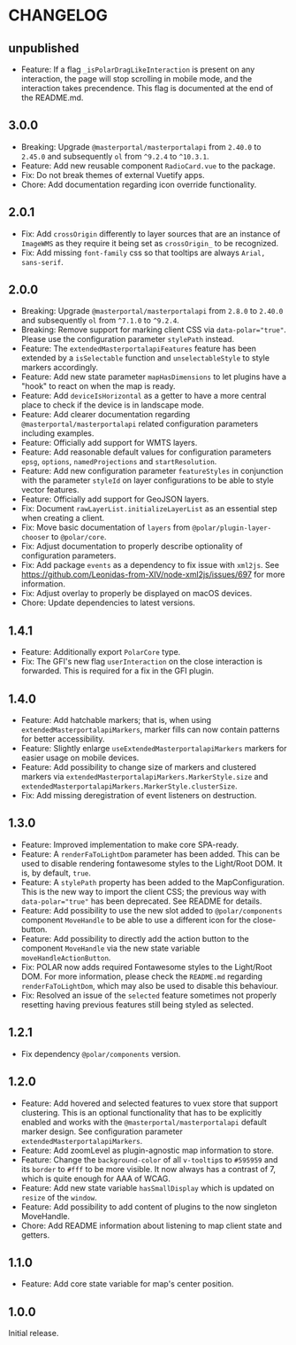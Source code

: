 # CHANGELOG

## unpublished

- Feature: If a flag `_isPolarDragLikeInteraction` is present on any interaction, the page will stop scrolling in mobile mode, and the interaction takes precendence. This flag is documented at the end of the README.md.

## 3.0.0

- Breaking: Upgrade `@masterportal/masterportalapi` from `2.40.0` to `2.45.0` and subsequently `ol` from `^9.2.4` to `^10.3.1`.
- Feature: Add new reusable component `RadioCard.vue` to the package.
- Fix: Do not break themes of external Vuetify apps.
- Chore: Add documentation regarding icon override functionality.

## 2.0.1

- Fix: Add `crossOrigin` differently to layer sources that are an instance of `ImageWMS` as they require it being set as `crossOrigin_` to be recognized.
- Fix: Add missing `font-family` css so that tooltips are always `Arial, sans-serif`.

## 2.0.0

- Breaking: Upgrade `@masterportal/masterportalapi` from `2.8.0` to `2.40.0` and subsequently `ol` from `^7.1.0` to `^9.2.4`.
- Breaking: Remove support for marking client CSS via `data-polar="true"`. Please use the configuration parameter `stylePath` instead.
- Feature: The `extendedMasterportalapiFeatures` feature has been extended by a `isSelectable` function and `unselectableStyle` to style markers accordingly.
- Feature: Add new state parameter `mapHasDimensions` to let plugins have a "hook" to react on when the map is ready.
- Feature: Add `deviceIsHorizontal` as a getter to have a more central place to check if the device is in landscape mode.
- Feature: Add clearer documentation regarding `@masterportal/masterportalapi` related configuration parameters including examples.
- Feature: Officially add support for WMTS layers.
- Feature: Add reasonable default values for configuration parameters `epsg`, `options`, `namedProjections` and `startResolution`.
- Feature: Add new configuration parameter `featureStyles` in conjunction with the parameter `styleId` on layer configurations to be able to style vector features.
- Feature: Officially add support for GeoJSON layers.
- Fix: Document `rawLayerList.initializeLayerList` as an essential step when creating a client.
- Fix: Move basic documentation of `layers` from `@polar/plugin-layer-chooser` to `@polar/core`.
- Fix: Adjust documentation to properly describe optionality of configuration parameters.
- Fix: Add package `events` as a dependency to fix issue with `xml2js`. See https://github.com/Leonidas-from-XIV/node-xml2js/issues/697 for more information.
- Fix: Adjust overlay to properly be displayed on macOS devices.
- Chore: Update dependencies to latest versions.

## 1.4.1

- Feature: Additionally export `PolarCore` type.
- Fix: The GFI's new flag `userInteraction` on the close interaction is forwarded. This is required for a fix in the GFI plugin.

## 1.4.0

- Feature: Add hatchable markers; that is, when using `extendedMasterportalapiMarkers`, marker fills can now contain patterns for better accessibility.
- Feature: Slightly enlarge `useExtendedMasterportalapiMarkers` markers for easier usage on mobile devices.
- Feature: Add possibility to change size of markers and clustered markers via `extendedMasterportalapiMarkers.MarkerStyle.size` and `extendedMasterportalapiMarkers.MarkerStyle.clusterSize`.
- Fix: Add missing deregistration of event listeners on destruction.

## 1.3.0

- Feature: Improved implementation to make core SPA-ready.
- Feature: A `renderFaToLightDom` parameter has been added. This can be used to disable rendering fontawesome styles to the Light/Root DOM. It is, by default, `true`.
- Feature: A `stylePath` property has been added to the MapConfiguration. This is the new way to import the client CSS; the previous way with `data-polar="true"` has been deprecated. See README for details.
- Feature: Add possibility to use the new slot added to `@polar/components` component `MoveHandle` to be able to use a different icon for the close-button.
- Feature: Add possibility to directly add the action button to the component `MoveHandle` via the new state variable `moveHandleActionButton`.
- Fix: POLAR now adds required Fontawesome styles to the Light/Root DOM. For more information, please check the `README.md` regarding `renderFaToLightDom`, which may also be used to disable this behaviour.
- Fix: Resolved an issue of the `selected` feature sometimes not properly resetting having previous features still being styled as selected.

## 1.2.1

- Fix dependency `@polar/components` version.

## 1.2.0

- Feature: Add hovered and selected features to vuex store that support clustering. This is an optional functionality that has to be explicitly enabled and works with the `@masterportal/masterportalapi` default marker design. See configuration parameter `extendedMasterportalapiMarkers`.
- Feature: Add zoomLevel as plugin-agnostic map information to store.
- Feature: Change the `background-color` of all `v-tooltip`s to `#595959` and its `border` to `#fff` to be more visible. It now always has a contrast of 7, which is quite enough for AAA of WCAG.
- Feature: Add new state variable `hasSmallDisplay` which is updated on `resize` of the `window`.
- Feature: Add possibility to add content of plugins to the now singleton MoveHandle.
- Chore: Add README information about listening to map client state and getters.

## 1.1.0

- Feature: Add core state variable for map's center position.

## 1.0.0

Initial release.
